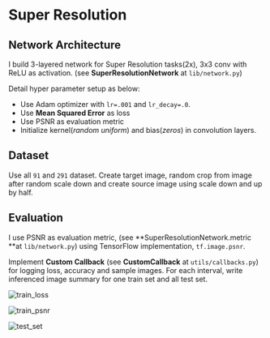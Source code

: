 # Super Resolution

## Network Architecture

I build 3-layered network for Super Resolution tasks(2x), 3x3 conv with ReLU as activation. (see **SuperResolutionNetwork** at `lib/network.py`)

Detail hyper parameter setup as below:

- Use Adam optimizer with `lr=.001` and `lr_decay=.0`.
- Use **Mean Squared Error** as loss
- Use PSNR as evaluation metric
- Initialize kernel(*random uniform*) and bias(*zeros*) in convolution layers.

## Dataset

Use all `91` and `291` dataset. Create target image, random crop from image after random scale down and create source image using scale down and up by half.

## Evaluation

I use PSNR as evaluation metric, (see **SuperResolutionNetwork.metric **at `lib/network.py`) using TensorFlow implementation, `tf.image.psnr`.

Implement **Custom Callback** (see **CustomCallback** at `utils/callbacks.py`) for logging loss, accuracy and sample images. For each interval, write inferenced image summary for one train set and all test set.

















![train_loss](C:\Users\maybe\Documents\Workspace\ITE4053\SuperResolution\assets\train_loss.png)

![train_psnr](C:\Users\maybe\Documents\Workspace\ITE4053\SuperResolution\assets\train_psnr.png)

![test_set](C:\Users\maybe\Documents\Workspace\ITE4053\SuperResolution\assets\test_set.png)